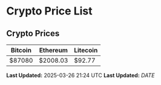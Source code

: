 # Crypto Price List

## Crypto Prices
| Bitcoin | Ethereum | Litecoin |
| ------- | -------- | -------- |
| $87080 | $2008.03 | $92.77 |
**Last Updated:** 2025-03-26 21:24 UTC
**Last Updated:** $DATE$
